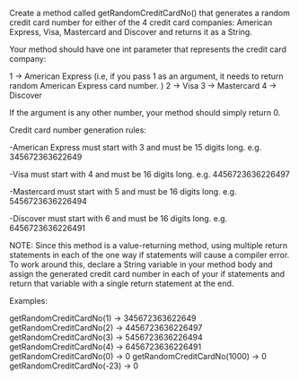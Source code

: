Create a method called getRandomCreditCardNo() that generates a random credit card number for either of the 4 credit card companies: American Express, Visa, Mastercard and Discover and returns it as a String.

Your method should have one int parameter that represents the credit card company:
  
   1 -> American Express (i.e, if you pass 1 as an argument, it needs to return random American Express card number. ) 
   2 -> Visa
   3 -> Mastercard
   4 -> Discover

If the argument is any other number, your method should simply return 0.

Credit card number generation rules:

-American Express must start with 3 and must be 15 digits long. e.g. 345672363622649

-Visa must start with 4 and must be 16 digits long. e.g. 4456723636226497

-Mastercard must start with 5 and must be 16 digits long. e.g. 5456723636226494

-Discover must start with 6 and must be 16 digits long. e.g. 6456723636226491


NOTE: Since this method is a value-returning method, using multiple return statements in each of the one way if statements will cause a compiler error. To work around this, declare a String variable in your method body and assign the generated credit card number in each of your if statements and return that variable with a single return statement at the end. 

Examples:

   getRandomCreditCardNo(1)  ->  345672363622649 
   getRandomCreditCardNo(2)  ->  4456723636226497
   getRandomCreditCardNo(3)  ->  5456723636226494
   getRandomCreditCardNo(4)  ->  6456723636226491
   getRandomCreditCardNo(0)  ->  0
   getRandomCreditCardNo(1000)  ->  0
   getRandomCreditCardNo(-23)  ->  0
     


 



